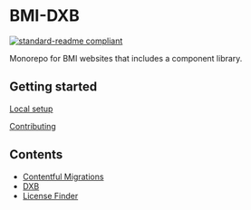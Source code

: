 # BMI-DXB

[![standard-readme compliant](https://img.shields.io/badge/readme%20style-standard-brightgreen.svg?style=flat-square)](https://github.com/RichardLitt/standard-readme)

Monorepo for BMI websites that includes a component library.

## Getting started

[Local setup](doc/local-setup.md)

[Contributing](CONTRIBUTING.md)

## Contents

- [Contentful Migrations](doc/contentful-migrations.md)
- [DXB](applications/dxb/README.md)
- [License Finder](doc/license-finder.md)
